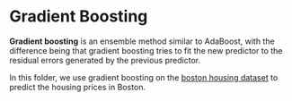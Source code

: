 # Gradient Boosting

**Gradient boosting** is an ensemble method similar to AdaBoost, with the difference being that gradient boosting tries to fit the new predictor to the residual errors generated by the previous predictor.

In this folder, we use gradient boosting on the [boston housing dataset](https://scikit-learn.org/stable/modules/generated/sklearn.datasets.load_boston.html "Title") to predict the housing prices in Boston.